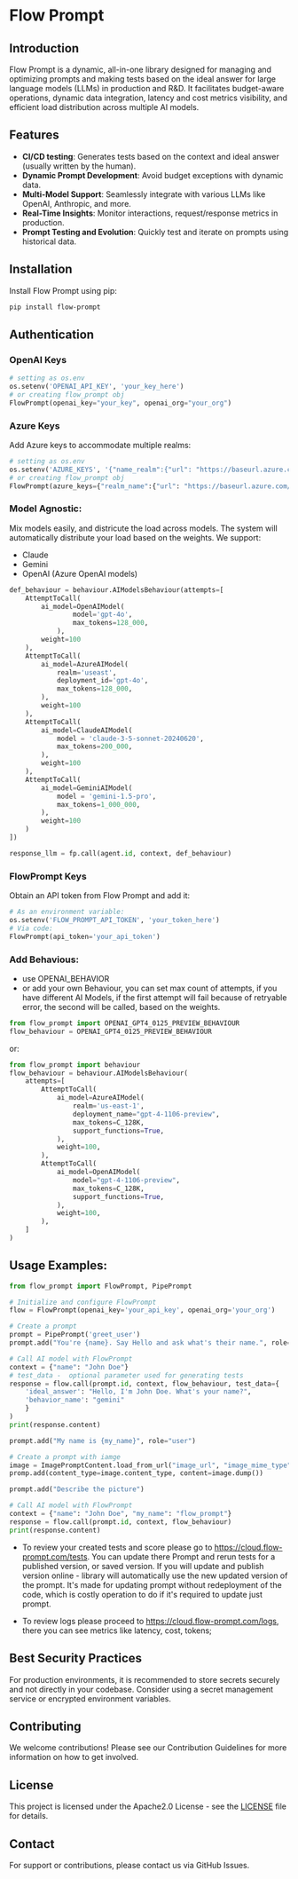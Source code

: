 # Flow Prompt

## Introduction

Flow Prompt is a dynamic, all-in-one library designed for managing and optimizing prompts and making tests based on the ideal answer for large language models (LLMs) in production and R&D. It facilitates budget-aware operations, dynamic data integration, latency and cost metrics visibility, and efficient load distribution across multiple AI models.

## Features

- **CI/CD testing**: Generates tests based on the context and ideal answer (usually written by the human).
- **Dynamic Prompt Development**: Avoid budget exceptions with dynamic data.
- **Multi-Model Support**: Seamlessly integrate with various LLMs like OpenAI, Anthropic, and more.
- **Real-Time Insights**: Monitor interactions, request/response metrics in production.
- **Prompt Testing and Evolution**: Quickly test and iterate on prompts using historical data.

## Installation

Install Flow Prompt using pip:

```bash
pip install flow-prompt
```

## Authentication

### OpenAI Keys
```python
# setting as os.env
os.setenv('OPENAI_API_KEY', 'your_key_here')
# or creating flow_prompt obj
FlowPrompt(openai_key="your_key", openai_org="your_org")
```

### Azure Keys
Add Azure keys to accommodate multiple realms:
```python
# setting as os.env
os.setenv('AZURE_KEYS', '{"name_realm":{"url": "https://baseurl.azure.com/","key": "secret"}}')
# or creating flow_prompt obj
FlowPrompt(azure_keys={"realm_name":{"url": "https://baseurl.azure.com/", "key": "your_secret"}})
```

### Model Agnostic:
Mix models easily, and districute the load across models. The system will automatically distribute your load based on the weights. We support:
- Claude
- Gemini
- OpenAI (Azure OpenAI models)
```python
def_behaviour = behaviour.AIModelsBehaviour(attempts=[
    AttemptToCall(
        ai_model=OpenAIModel(
                model='gpt-4o',
                max_tokens=128_000,
            ),
        weight=100
    ),
    AttemptToCall(
        ai_model=AzureAIModel(
            realm='useast',
            deployment_id='gpt-4o',
            max_tokens=128_000,
        ),
        weight=100
    ),
    AttemptToCall(
        ai_model=ClaudeAIModel(
            model = 'claude-3-5-sonnet-20240620',
            max_tokens=200_000,
        ),
        weight=100
    ),
    AttemptToCall(
        ai_model=GeminiAIModel(
            model = 'gemini-1.5-pro',
            max_tokens=1_000_000,
        ),
        weight=100
    )
])

response_llm = fp.call(agent.id, context, def_behaviour)
```

### FlowPrompt Keys
Obtain an API token from Flow Prompt and add it:

```python
# As an environment variable:
os.setenv('FLOW_PROMPT_API_TOKEN', 'your_token_here')
# Via code: 
FlowPrompt(api_token='your_api_token')
```

### Add Behavious:
- use OPENAI_BEHAVIOR
- or add your own Behaviour, you can set max count of attempts, if you have different AI Models, if the first attempt will fail because of retryable error, the second will be called, based on the weights.
```python
from flow_prompt import OPENAI_GPT4_0125_PREVIEW_BEHAVIOUR
flow_behaviour = OPENAI_GPT4_0125_PREVIEW_BEHAVIOUR
```
or:
```python
from flow_prompt import behaviour
flow_behaviour = behaviour.AIModelsBehaviour(
    attempts=[
        AttemptToCall(
            ai_model=AzureAIModel(
                realm='us-east-1',
                deployment_name="gpt-4-1106-preview",
                max_tokens=C_128K,
                support_functions=True,
            ),
            weight=100,
        ),
        AttemptToCall(
            ai_model=OpenAIModel(
                model="gpt-4-1106-preview",
                max_tokens=C_128K,
                support_functions=True,
            ),
            weight=100,
        ),
    ]
)
```

## Usage Examples:

```python
from flow_prompt import FlowPrompt, PipePrompt

# Initialize and configure FlowPrompt
flow = FlowPrompt(openai_key='your_api_key', openai_org='your_org')

# Create a prompt
prompt = PipePrompt('greet_user')
prompt.add("You're {name}. Say Hello and ask what's their name.", role="system")

# Call AI model with FlowPrompt
context = {"name": "John Doe"}
# test_data -  optional parameter used for generating tests
response = flow.call(prompt.id, context, flow_behaviour, test_data={
    'ideal_answer': "Hello, I'm John Doe. What's your name?", 
    'behavior_name': "gemini"
    }
)
print(response.content)

prompt.add("My name is {my_name}", role="user")

# Create a prompt with iamge
image = ImagePromptContent.load_from_url("image_url", "image_mime_type")
promp.add(content_type=image.content_type, content=image.dump())

prompt.add("Describe the picture")

# Call AI model with FlowPrompt
context = {"name": "John Doe", "my_name": "flow_prompt"}
response = flow.call(prompt.id, context, flow_behaviour)
print(response.content)
```
- To review your created tests and score please go to https://cloud.flow-prompt.com/tests. You can update there Prompt and rerun tests for a published version, or saved version. If you will update and publish version online - library will automatically use the new updated version of the prompt. It's made for updating prompt without redeployment of the code, which is costly operation to do if it's required to update just prompt.

- To review logs please proceed to https://cloud.flow-prompt.com/logs, there you can see metrics like latency, cost, tokens;

## Best Security Practices
For production environments, it is recommended to store secrets securely and not directly in your codebase. Consider using a secret management service or encrypted environment variables.

## Contributing
We welcome contributions! Please see our Contribution Guidelines for more information on how to get involved.

## License
This project is licensed under the Apache2.0 License - see the [LICENSE](LICENSE.txt) file for details.

## Contact
For support or contributions, please contact us via GitHub Issues.
